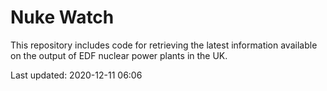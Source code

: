 # Nuke Watch

This repository includes code for retrieving the latest information available on the output of EDF nuclear power plants in the UK.

Last updated: 2020-12-11 06:06